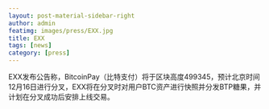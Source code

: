 ```yaml
---
layout: post-material-sidebar-right
author: admin
featimg: images/press/EXX.jpg
title: EXX
tags: [news]
category: [press]
---
```


EXX发布公告称，BitcoinPay（比特支付）将于区块高度499345，预计北京时间12月16日进行分叉，EXX将在分叉时对用户BTC资产进行快照并分发BTP糖果，并计划在分叉成功后安排上线交易。
